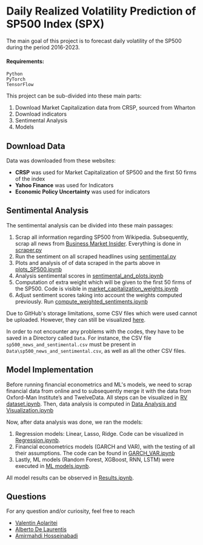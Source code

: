 Daily Realized Volatility Prediction of SP500 Index (SPX)
====================

The main goal of this project is to forecast daily volatility of the SP500 during the period 2016-2023.

#### Requirements:
```
Python
PyTorch
TensorFlow
```

This project can be sub-divided into these main parts:
1. Download Market Capitalization data from CRSP, sourced from Wharton 
2. Download indicators
3. Sentimental Analysis
4. Models

## Download Data
Data was downloaded from these websites:
* __CRSP__ was used for Market Capitalization of SP500 and the first 50 firms of the index
* __Yahoo Finance__ was used for Indicators
* __Economic Policy Uncertainty__ was used for indicators

## Sentimental Analysis
The sentimental analysis can be divided into these main passages:
1. Scrap all information regarding SP500 from Wikipedia. Subsequently, scrap all news from [Business Market Insider](https://markets.businessinsider.com/). Everything is done in [scraper.py](https://github.com/hosseinabadi/Realized-Volatility-Prediction/blob/master/Sentiment%20Analysis/scraper.py)
2. Run the sentiment on all scraped headlines using [sentimental.py](https://github.com/hosseinabadi/Realized-Volatility-Prediction/tree/master/Sentiment%20Analysis)
3. Plots and analysis of of data scraped in the parts above in [plots_SP500.ipynb](https://github.com/hosseinabadi/Realized-Volatility-Prediction/blob/master/Sentiment%20Analysis/plots_SP500.ipynb)
4. Analysis sentimental scores in [sentimental_and_plots.ipynb](https://github.com/hosseinabadi/Realized-Volatility-Prediction/blob/master/Sentiment%20Analysis/sentimental_and_plots.ipynb)
5. Computation of extra weight which will be given to the first 50 firms of the SP500. Code is visible in [market_capitalization_weights.ipynb](https://github.com/hosseinabadi/Realized-Volatility-Prediction/blob/master/Sentiment%20Analysis/market_capitalization_weights.ipynb)
6. Adjust sentiment scores taking into account the weights computed previously. Run [compute_weighted_sentiments.ipynb](https://github.com/hosseinabadi/Realized-Volatility-Prediction/blob/master/Sentiment%20Analysis/compute_weighted_sentiments.ipynb)

Due to GitHub's storage limitations, some CSV files which were used cannot be uploaded. However, they can still be visualized [here](https://drive.google.com/drive/folders/1W8QDA1jgOxivhFTOHspg3MQxtIqEm2Ha?usp=drive_link).

In order to not encounter any problems with the codes, they have to be saved in a Directory called ```Data```. For instance, the CSV file ```sp500_news_and_sentimental.csv``` must be present in ```Data\sp500_news_and_sentimental.csv```, as well as all the other CSV files.

## Model Implementation
Before running financial econometrics and ML's models, we need to scrap financial data from online and to subsequently merge it with the data from Oxford-Man Institute’s and TwelveData. All steps can be visualized in [RV dataset.ipynb](https://github.com/hosseinabadi/Realized-Volatility-Prediction/blob/master/RV%20dataset.ipynb). Then, data analysis is computed in [Data Analysis and Visualization.ipynb](https://github.com/hosseinabadi/Realized-Volatility-Prediction/blob/master/Data%20Analysis%20and%20Visualization.ipynb)

Now, after data analysis was done, we ran the models:
1. Regression models: Linear, Lasso, Ridge. Code can be visualized in [Regression.ipynb](https://github.com/hosseinabadi/Realized-Volatility-Prediction/blob/master/Regression.ipynb).
2. Financial econometrics models (GARCH and VAR), with the testing of all their assumptions. The code can be found in [GARCH_VAR.ipynb](https://github.com/hosseinabadi/Realized-Volatility-Prediction/blob/master/GARCH_VAR.ipynb)
3. Lastly, ML models (Random Forest, XGBoost, RNN, LSTM) were executed in [ML models.ipynb](https://github.com/hosseinabadi/Realized-Volatility-Prediction/blob/master/ML%20models.ipynb).

All model results can be observed in [Results.ipynb](https://github.com/hosseinabadi/Realized-Volatility-Prediction/blob/master/Results.ipynb).

## Questions
For any question and/or curiosity, feel free to reach
* [Valentin Aolaritei](mailto:valentin.aolaritei@epfl.ch)
* [Alberto De Laurentis](mailto:alberto.delaurentis@epfl.ch)
* [Amirmahdi Hosseinabadi](mailto:amirmahdi.hosseinabadi@epfl.ch)
